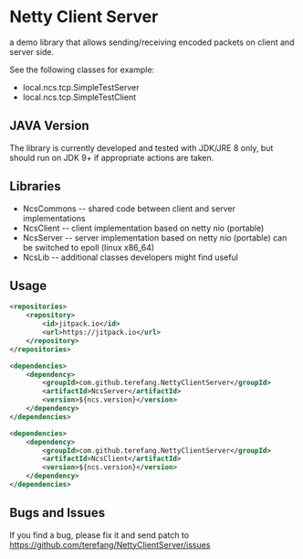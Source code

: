 # Netty Client Server

a demo library that allows sending/receiving encoded packets on client and server side.

See the following classes for example:

* local.ncs.tcp.SimpleTestServer
* local.ncs.tcp.SimpleTestClient

## JAVA Version

The library is currently developed and tested with JDK/JRE 8 only, 
but should run on JDK 9+ if appropriate actions are taken.

## Libraries

* NcsCommons -- shared code between client and server implementations
* NcsClient -- client implementation based on netty nio (portable)
* NcsServer -- server implementation based on netty nio (portable) can be switched to epoll (linux x86_64)
* NcsLib -- additional classes developers might find useful

## Usage

```xml
<repositories>
    <repository>
        <id>jitpack.io</id>
        <url>https://jitpack.io</url>
    </repository>
</repositories>
```

```xml
<dependencies>
    <dependency>
        <groupId>com.github.terefang.NettyClientServer</groupId>
        <artifactId>NcsServer</artifactId>
        <version>${ncs.version}</version>
    </dependency>
</dependencies>
```

```xml
<dependencies>
    <dependency>
        <groupId>com.github.terefang.NettyClientServer</groupId>
        <artifactId>NcsClient</artifactId>
        <version>${ncs.version}</version>
    </dependency>
</dependencies>
```

## Bugs and Issues

If you find a bug, please fix it and send patch to https://github.com/terefang/NettyClientServer/issues

